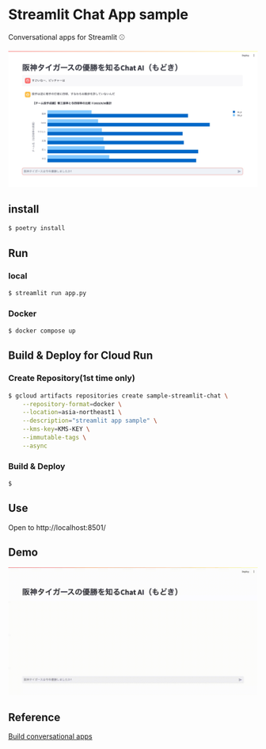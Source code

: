 # Streamlit Chat App sample

Conversational apps for Streamlit :baseball:

![image](image/image.jpg)

## install

```bash
$ poetry install
```

## Run

### local

```bash
$ streamlit run app.py
```

### Docker

```bash
$ docker compose up
```

## Build & Deploy for Cloud Run

### Create Repository(1st time only)

```bash
$ gcloud artifacts repositories create sample-streamlit-chat \
    --repository-format=docker \
    --location=asia-northeast1 \
    --description="streamlit app sample" \
    --kms-key=KMS-KEY \
    --immutable-tags \
    --async
```

### Build & Deploy

```bash
$
```

## Use

Open to http://localhost:8501/

## Demo

![sample movie](image/streamlit_manzai.gif)

## Reference

[Build conversational apps](https://docs.streamlit.io/knowledge-base/tutorials/build-conversational-apps)